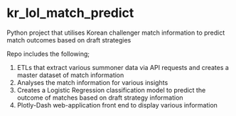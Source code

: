 # kr_lol_match_predict
Python project that utilises Korean challenger match information to predict match outcomes based on draft strategies 

Repo includes the following;
1. ETLs that extract various summoner data via API requests and creates a master dataset of match information
2. Analyses the match information for various insights
3. Creates a Logistic Regression classification model to predict the outcome of matches based on draft strategy information
4. Plotly-Dash web-application front end to display various information
